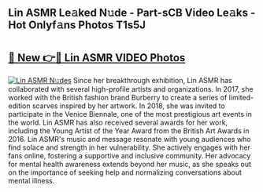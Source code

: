 ## Lin ASMR Le𝚊ked N𝚞de - Part-sCB Video Le𝚊ks - Hot Onlyf𝚊ns Photos T1s5J

# <h2><a href="http://ac12444.deff.icu/?id=Lin+ASMR">🔗 New 👉🔴 Lin ASMR VIDEO Photos</a></h2>

[![Lin ASMR N𝚞des](https://i.imgur.com/rIISA9y.gif)](http://ac12444.deff.icu/?id=Lin+ASMR)
Since her breakthrough exhibition, Lin ASMR has collaborated with several high-profile artists and organizations. In 2017, she worked with the British fashion brand Burberry to create a series of limited-edition scarves inspired by her artwork. In 2018, she was invited to participate in the Venice Biennale, one of the most prestigious art events in the world. Lin ASMR has also received several awards for her work, including the Young Artist of the Year Award from the British Art Awards in 2016. Lin ASMR's music and message resonate with young audiences who find solace and strength in her vulnerability. She actively engages with her fans online, fostering a supportive and inclusive community. Her advocacy for mental health awareness extends beyond her music, as she speaks out on the importance of seeking help and normalizing conversations about mental illness.
